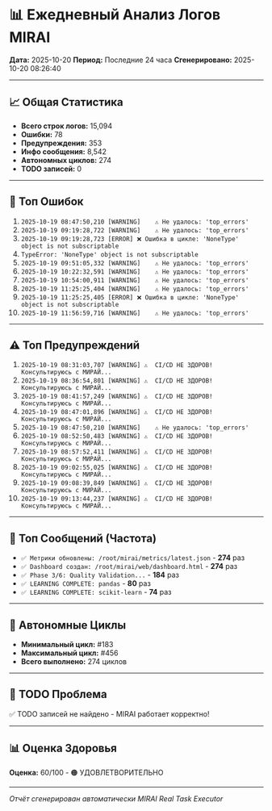 # 📊 Ежедневный Анализ Логов MIRAI

**Дата:** 2025-10-20
**Период:** Последние 24 часа
**Сгенерировано:** 2025-10-20 08:26:40

---

## 📈 Общая Статистика

- **Всего строк логов:** 15,094
- **Ошибки:** 78
- **Предупреждения:** 353
- **Инфо сообщения:** 8,542
- **Автономных циклов:** 274
- **TODO записей:** 0

---

## 🔴 Топ Ошибок

1. `2025-10-19 08:47:50,210 [WARNING]    ⚠️ Не удалось: 'top_errors'`
2. `2025-10-19 09:19:28,722 [WARNING]    ⚠️ Не удалось: 'top_errors'`
3. `2025-10-19 09:19:28,723 [ERROR] ❌ Ошибка в цикле: 'NoneType' object is not subscriptable`
4. `TypeError: 'NoneType' object is not subscriptable`
5. `2025-10-19 09:51:05,332 [WARNING]    ⚠️ Не удалось: 'top_errors'`
6. `2025-10-19 10:22:32,591 [WARNING]    ⚠️ Не удалось: 'top_errors'`
7. `2025-10-19 10:54:00,911 [WARNING]    ⚠️ Не удалось: 'top_errors'`
8. `2025-10-19 11:25:25,404 [WARNING]    ⚠️ Не удалось: 'top_errors'`
9. `2025-10-19 11:25:25,405 [ERROR] ❌ Ошибка в цикле: 'NoneType' object is not subscriptable`
10. `2025-10-19 11:56:59,716 [WARNING]    ⚠️ Не удалось: 'top_errors'`

---

## ⚠️ Топ Предупреждений

1. `2025-10-19 08:31:03,707 [WARNING] ⚠️  CI/CD НЕ ЗДОРОВ! Консультируюсь с МИРАЙ...`
2. `2025-10-19 08:36:54,801 [WARNING] ⚠️  CI/CD НЕ ЗДОРОВ! Консультируюсь с МИРАЙ...`
3. `2025-10-19 08:41:57,249 [WARNING] ⚠️  CI/CD НЕ ЗДОРОВ! Консультируюсь с МИРАЙ...`
4. `2025-10-19 08:47:01,896 [WARNING] ⚠️  CI/CD НЕ ЗДОРОВ! Консультируюсь с МИРАЙ...`
5. `2025-10-19 08:47:50,210 [WARNING]    ⚠️ Не удалось: 'top_errors'`
6. `2025-10-19 08:52:50,483 [WARNING] ⚠️  CI/CD НЕ ЗДОРОВ! Консультируюсь с МИРАЙ...`
7. `2025-10-19 08:57:52,411 [WARNING] ⚠️  CI/CD НЕ ЗДОРОВ! Консультируюсь с МИРАЙ...`
8. `2025-10-19 09:02:55,025 [WARNING] ⚠️  CI/CD НЕ ЗДОРОВ! Консультируюсь с МИРАЙ...`
9. `2025-10-19 09:08:39,849 [WARNING] ⚠️  CI/CD НЕ ЗДОРОВ! Консультируюсь с МИРАЙ...`
10. `2025-10-19 09:13:44,237 [WARNING] ⚠️  CI/CD НЕ ЗДОРОВ! Консультируюсь с МИРАЙ...`

---

## 💬 Топ Сообщений (Частота)

- `✅ Метрики обновлены: /root/mirai/metrics/latest.json` - **274** раз
- `✅ Dashboard создан: /root/mirai/web/dashboard.html` - **274** раз
- `✅ Phase 3/6: Quality Validation...` - **184** раз
- `✅ LEARNING COMPLETE: pandas` - **80** раз
- `✅ LEARNING COMPLETE: scikit-learn` - **74** раз

---

## 🔄 Автономные Циклы

- **Минимальный цикл:** #183
- **Максимальный цикл:** #456
- **Всего выполнено:** 274 циклов

---

## 🚨 TODO Проблема

✅ TODO записей не найдено - MIRAI работает корректно!

---

## 📊 Оценка Здоровья

**Оценка:** 60/100 - 🟠 УДОВЛЕТВОРИТЕЛЬНО

---

*Отчёт сгенерирован автоматически MIRAI Real Task Executor*
